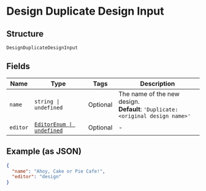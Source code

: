 
# Design Duplicate Design Input

## Structure

`DesignDuplicateDesignInput`

## Fields

| Name | Type | Tags | Description |
|  --- | --- | --- | --- |
| `name` | `string \| undefined` | Optional | The name of the new design.<br>**Default**: `'Duplicate: <original design name>'` |
| `editor` | [`EditorEnum \| undefined`](../../doc/models/editor-enum.md) | Optional | - |

## Example (as JSON)

```json
{
  "name": "Ahoy, Cake or Pie Cafe!",
  "editor": "design"
}
```

